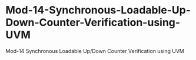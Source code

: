 # Mod-14-Synchronous-Loadable-Up-Down-Counter-Verification-using-UVM
Mod-14 Synchronous Loadable Up/Down Counter Verification using UVM

